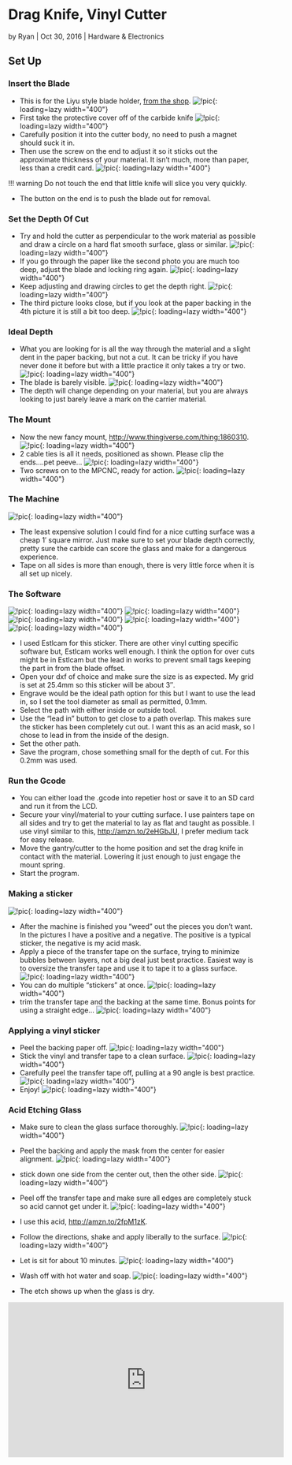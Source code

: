 # Drag Knife, Vinyl Cutter

by Ryan | Oct 30, 2016 | Hardware & Electronics

## Set Up

### Insert the Blade

- This is for the Liyu style blade holder, [from the
    shop](https://www.v1e./collections/parts/products/drag-knife-vinyl-cutter).
![!pic](../img/old/2016/10/IMG_20161030_111137.jpg){: loading=lazy width="400"}
- First take the protective cover off of the carbide knife
![!pic](../img/old/2016/10/IMG_20161030_111230.jpg){: loading=lazy width="400"}
- Carefully position it into the cutter body, no need to push a magnet should suck it in.
- Then use the screw on the end to adjust it so it sticks out the approximate thickness of your material. It isn’t much, more than paper, less than a credit card.
![!pic](../img/old/2016/10/IMG_20161030_111317.jpg){: loading=lazy width="400"}

!!! warning
    Do not touch the end that little knife will slice you very quickly.

- The button on the end is to push the blade out for removal.

### Set the Depth Of Cut

- Try and hold the cutter as perpendicular to the work material as possible and draw a circle on a hard flat smooth surface, glass or similar.
![!pic](../img/old/2016/10/IMG_20161030_111346.jpg){: loading=lazy width="400"}
- If you go through the paper like the second photo you are much too deep, adjust the blade and locking ring again.
![!pic](../img/old/2016/10/IMG_20161030_111417.jpg){: loading=lazy width="400"}
- Keep adjusting and drawing circles to get the depth right.
![!pic](../img/old/2016/10/IMG_20161030_111453.jpg){: loading=lazy width="400"}
- The third picture looks close, but if you look at the paper backing in the 4th picture it is still a bit too deep.
![!pic](../img/old/2016/10/IMG_20161030_111522.jpg){: loading=lazy width="400"}

### Ideal Depth

- What you are looking for is all the way through the material and a slight dent in the paper backing, but not a cut. It can be tricky if you have never done it before but with a little practice it only takes a try or two.
![!pic](../img/old/2016/10/IMG_20161030_111619.jpg){: loading=lazy width="400"}
- The blade is barely visible.
![!pic](../img/old/2016/10/IMG_20161030_111649.jpg){: loading=lazy width="400"}
- The depth will change depending on your material, but you are always looking to just barely leave a mark on the carrier material.

### The Mount


- Now the new fancy mount, http://www.thingiverse.com/thing:1860310.
![!pic](../img/old/2016/10/IMG_20161030_133410.jpg){: loading=lazy width="400"}
- 2 cable ties is all it needs, positioned as shown. Please clip the ends….pet peeve…
![!pic](../img/old/2016/10/IMG_20161030_133433.jpg){: loading=lazy width="400"}
- Two screws on to the MPCNC, ready for action.
![!pic](../img/old/2016/10/IMG_20161030_13362601.jpg){: loading=lazy width="400"}

### The Machine

![!pic](../img/old/2016/10/IMG_20161030_132033.jpg){: loading=lazy width="400"}

- The least expensive solution I could find for a nice cutting surface was a cheap 1′ square mirror. Just make sure to set your blade depth correctly, pretty sure the carbide can score the glass and make for a dangerous experience.
- Tape on all sides is more than enough, there is very little force when it is all set up nicely.

### The Software

![!pic](../img/old/2016/10/esticker1.jpg){: loading=lazy width="400"}
![!pic](../img/old/2016/10/esticker2.jpg){: loading=lazy width="400"}
![!pic](../img/old/2016/10/esticker3.jpg){: loading=lazy width="400"}
![!pic](../img/old/2016/10/esticker4.jpg){: loading=lazy width="400"}
![!pic](../img/old/2016/10/esticker5.jpg){: loading=lazy width="400"}

- I used Estlcam for this sticker. There are other vinyl cutting specific software but, Estlcam works well enough. I think the option for over cuts might be in Estlcam but the lead in works to prevent small tags keeping the part in from the blade offset.
- Open your dxf of choice and make sure the size is as expected. My grid is set at 25.4mm so this sticker will be about 3″.
- Engrave would be the ideal path option for this but I want to use the lead in, so I set the tool diameter as small as permitted, 0.1mm.
- Select the path with either inside or outside tool.
- Use the “lead in” button to get close to a path overlap. This makes sure the sticker has been completely cut out. I want this as an acid mask, so I chose to lead in from the inside of the design.
- Set the other path.
- Save the program, chose something small for the depth of cut. For this 0.2mm was used.
 
### Run the Gcode

- You can either load the .gcode into repetier host or save it to an SD card and run it from the LCD.
- Secure your vinyl/material to your cutting surface. I  use painters tape on all sides and try to get the material to lay as flat and taught as possible. I use vinyl similar to this, http://amzn.to/2eHGbJU, I prefer medium tack for easy release.
- Move the gantry/cutter to the home position and set the drag knife in contact with the material. Lowering it just enough to just engage the mount spring.
- Start the program.

### Making a sticker

![!pic](../img/old/2016/10/IMG_20161030_191423.jpg){: loading=lazy width="400"}

- After the machine is finished you “weed” out the pieces you don’t want. In the pictures I have a positive and a negative. The positive is a typical sticker, the negative is my acid mask.
- Apply a piece of the transfer tape on the surface, trying to minimize bubbles between layers, not a big deal just best practice. Easiest way is to oversize the transfer tape and use it to tape it to a glass surface.
![!pic](../img/old/2016/10/IMG_20161030_191524.jpg){: loading=lazy width="400"}
- You can do multiple “stickers” at once.
![!pic](../img/old/2016/10/IMG_20161030_191601.jpg){: loading=lazy width="400"}
- trim the transfer tape and the backing at the same time. Bonus points for using a straight edge…
![!pic](../img/old/2016/10/IMG_20161030_191629.jpg){: loading=lazy width="400"}
 
### Applying a vinyl sticker

- Peel the backing paper off.
![!pic](../img/old/2016/10/IMG_20160622_195702.jpg){: loading=lazy width="400"}
- Stick the vinyl and transfer tape to a clean surface.
![!pic](../img/old/2016/10/IMG_20160622_195732.jpg){: loading=lazy width="400"}
- Carefully peel the transfer tape off, pulling at a 90 angle is best practice.
![!pic](../img/old/2016/10/IMG_20160622_195747.jpg){: loading=lazy width="400"}
- Enjoy!
![!pic](../img/old/2016/10/IMG_20160622_195803.jpg){: loading=lazy width="400"}

### Acid Etching Glass


- Make sure to clean the glass surface thoroughly.
![!pic](../img/old/2016/10/IMG_20161104_124008.jpg){: loading=lazy width="400"}
- Peel the backing and apply the mask from the center for easier alignment.
![!pic](../img/old/2016/10/IMG_20161104_124109.jpg){: loading=lazy width="400"}
- stick down one side from the center out, then the other side.
![!pic](../img/old/2016/10/IMG_20161104_124143.jpg){: loading=lazy width="400"}
- Peel off the transfer tape and make sure all edges are completely stuck so acid cannot get under it.
![!pic](../img/old/2016/10/IMG_20161104_124356.jpg){: loading=lazy width="400"}

- I use this acid, http://amzn.to/2fpM1zK.
- Follow the directions, shake and apply liberally to the surface.
![!pic](../img/old/2016/10/IMG_20161104_124447.jpg){: loading=lazy width="400"}
- Let is sit for about 10 minutes.
![!pic](../img/old/2016/10/IMG_20161104_124802.jpg){: loading=lazy width="400"}
- Wash off with hot water and soap.
![!pic](../img/old/2016/10/IMG_20161104_125849.jpg){: loading=lazy width="400"}
- The etch shows up when the glass is dry.

<iframe width="560" height="315" src="https://www.youtube.com/embed/1uBo451z2AM"
  title="YouTube video player" frameborder="0" allow="accelerometer; autoplay;
  clipboard-write; encrypted-media; gyroscope; picture-in-picture" allowfullscreen></iframe>

